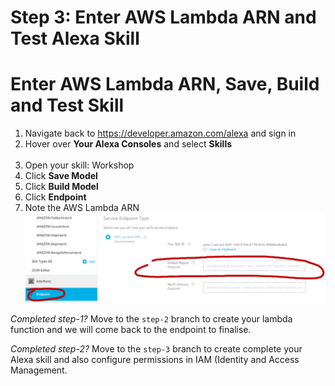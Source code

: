 # Step 3: Enter AWS Lambda ARN and Test Alexa Skill


# Enter AWS Lambda ARN, Save, Build and Test Skill
1.	Navigate back to https://developer.amazon.com/alexa and sign in
2.	Hover over <b>Your Alexa Consoles</b> and select <b>Skills</b><br /><br />
3.  Open your skill: Workshop
13.	Click <b>Save Model</b>
14.	Click <b>Build Model</b>
15.	Click <b>Endpoint</b>
16.	Note the  AWS Lambda ARN <br />
![Note ARN Endpoint 01](https://github.com/h0psing/melb-amazon-alexa-meetup/blob/master/images/arn-endpoint-01.png)

*Completed step-1?* Move to the `step-2` branch to create your lambda function and we will come back to the endpoint to finalise.

*Completed step-2?* Move to the `step-3` branch to create complete your Alexa skill and also configure permissions in IAM (Identity  and Access Management.



